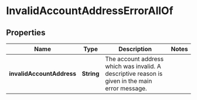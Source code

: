 

# InvalidAccountAddressErrorAllOf


## Properties

Name | Type | Description | Notes
------------ | ------------- | ------------- | -------------
**invalidAccountAddress** | **String** | The account address which was invalid. A descriptive reason is given in the main error message. | 



